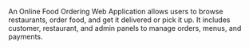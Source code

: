 An Online Food Ordering Web Application allows users to browse restaurants, order food, and get it delivered or pick it up. It includes customer, restaurant, and admin panels to manage orders, menus, and payments.
